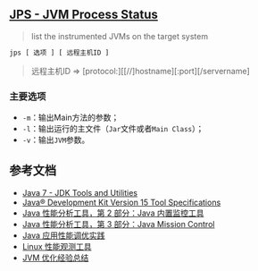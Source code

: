 ## [JPS - JVM Process Status](https://docs.oracle.com/en/java/javase/15/docs/specs/man/jps.html)

> list the instrumented JVMs on the target system

```sh
jps [ 选项 ] [ 远程主机ID ]
```

> 远程主机ID => [protocol:][[//]hostname][:port][/servername]

### 主要选项

- `-m`：输出Main方法的参数；
- `-l`：输出运行的主文件（`Jar`文件或者`Main Class`）；
- `-v`：输出`JVM`参数。

## 参考文档

- [Java 7 - JDK Tools and Utilities](https://docs.oracle.com/javase/7/docs/technotes/tools/index.html)
- [Java® Development Kit Version 15 Tool Specifications](https://docs.oracle.com/en/java/javase/15/docs/specs/man/index.html)
- [Java 性能分析工具，第 2 部分：Java 内置监控工具](https://developer.ibm.com/zh/articles/j-lo-performance-analysissy-tools2/)
- [Java 性能分析工具，第 3 部分：Java Mission Control](https://developer.ibm.com/zh/articles/j-lo-performance-analysissy-tools3/)
- [Java 应用性能调优实践](https://developer.ibm.com/zh/articles/j-lo-performance-tuning-practice/)
- [Linux 性能观测工具](http://www.brendangregg.com/Slides/Velocity2015_LinuxPerfTools.pdf)
- [JVM 优化经验总结](https://developer.ibm.com/zh/articles/j-lo-jvm-optimize-experience/)